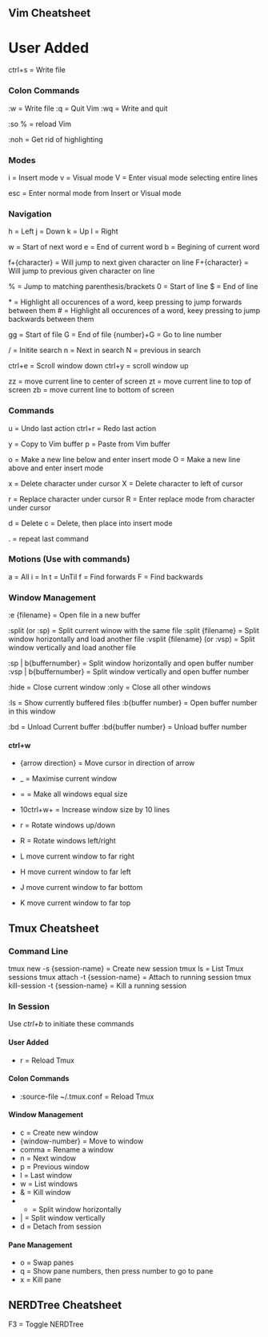 ## Vim Cheatsheet

# User Added
ctrl+s = Write file

### Colon Commands
:w = Write file
:q = Quit Vim
:wq = Write and quit

:so % = reload Vim

:noh = Get rid of highlighting

### Modes
i = Insert mode
v = Visual mode
V = Enter visual mode selecting entire lines

esc = Enter normal mode from Insert or Visual mode

### Navigation
h = Left
j = Down
k = Up
l = Right

w = Start of next word
e = End of current word
b = Begining of current word

f+{character} = Will jump to next given character on line
F+{character} = Will jump to previous given character on line

% = Jump to matching parenthesis/brackets
0 = Start of line
$ = End of line

\* = Highlight all occurences of a word, keep pressing to jump forwards between them
\# = Highlight all occurences of a word, keey pressing to jump backwards between them

gg = Start of file
G = End of file
{number}+G = Go to line number

/ = Initite search
n = Next in search
N = previous in search

ctrl+e = Scroll window down
ctrl+y = scroll window up

zz = move current line to center of screen
zt = move current line to top of screen
zb = move current line to bottom of screen

### Commands
u = Undo last action
ctrl+r = Redo last action

y = Copy to Vim buffer
p = Paste from Vim buffer

o = Make a new line below and enter insert mode
O = Make a new line above and enter insert mode

x = Delete character under cursor
X = Delete character to left of cursor

r = Replace character under cursor
R = Enter replace mode from character under cursor

d = Delete
c = Delete, then place into insert mode

. = repeat last command

### Motions (Use with commands)
a = All
i = In
t = UnTil
f = Find forwards
F = Find backwards

### Window Management
:e {filename} = Open file in a new buffer

:split (or :sp) = Split current winow with the same file
:split {filename} = Split window horizontally and load another file
:vsplit {filename} (or :vsp) = Split window vertically and load another file

:sp | b{buffernumber} = Split window horizontally and open buffer number
:vsp | b{buffernumber} = Split window vertically and open buffer number

:hide = Close current window
:only = Close all other windows

:ls = Show currently buffered files
:b{buffer number} = Open buffer number in this window

:bd = Unload Current buffer
:bd{buffer number} = Unload buffer number

#### ctrl+w
- {arrow direction} = Move cursor in direction of arrow
- _ = Maximise current window
- = = Make all windows equal size
- 10ctrl+w+ = Increase window size by 10 lines

- r = Rotate windows up/down
- R = Rotate windows left/right

- L move current window to far right
- H move current window to far left
- J move current window to far bottom
- K move current window to far top



## Tmux Cheatsheet

### Command Line
tmux new -s {session-name} = Create new session
tmux ls = List Tmux sessions
tmux attach -t {session-name} = Attach to running session
tmux kill-session -t {session-name} = Kill a running session 

### In Session
Use *ctrl+b* to initiate these commands

#### User Added
- r = Reload Tmux

#### Colon Commands
- :source-file ~/.tmux.conf = Reload Tmux

#### Window Management
- c = Create new window
- {window-number} = Move to window
- comma = Rename a window
- n = Next window
- p = Previous window
- l = Last window
- w = List windows
- & = Kill window
- - = Split window horizontally
- | = Split window vertically
- d = Detach from session

#### Pane Management
- o = Swap panes
- q = Show pane numbers, then press number to go to pane
- x = Kill pane


## NERDTree Cheatsheet
F3 = Toggle NERDTree
